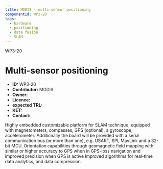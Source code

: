 ```yaml
---
title: MODIS - multi-sensor positioning
componentId: WP3-20
tags:
  - hardware
  - positioning
  - data fusion
  - SLAM
---
```


WP3-20

# Multi-sensor positioning

- __ID:__ WP3-20
- __Contributor:__ MODIS
- __Owner:__ 
- __Licence:__
- __expected TRL:__
- __KET:__
- __Contact:__

Highly embedded customizable platform for SLAM technique, equipped with  magnetometers, compasses, GPS (optional), a gyroscope, accelerometer. Additionally the board will be provided with a serial communication bus (or more than one), e.g. USART, SPI, MavLink and a 32-bit MCU.
Orientation capabilities through geomagnetic field mapping with similar or higher accuracy to GPS when in GPS-loss navigation and improved precision when GPS is active
Improved algorithms for real-time data analytics, and data compression.



